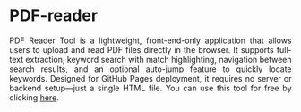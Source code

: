 # PDF-reader
<div style="text-align: justify"> PDF Reader Tool is a lightweight, front-end-only application that allows users to upload and read PDF files directly in the browser. It supports full-text extraction, keyword search with match highlighting, navigation between search results, and an optional auto-jump feature to quickly locate keywords. Designed for GitHub Pages deployment, it requires no server or backend setup—just a single HTML file. You can use this tool for free by clicking <a href="https://sean28.github.io/PDF-reader/">here</a>.</div>
<div style="text-align: justify"> <br> </div>
